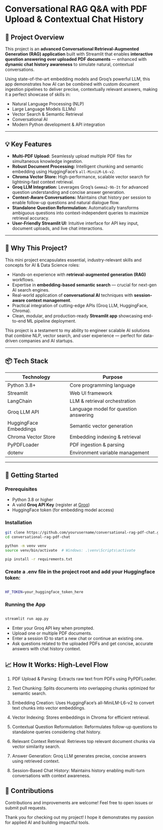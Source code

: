 # Conversational RAG Q&A with PDF Upload & Contextual Chat History

## 🚀 Project Overview

This project is an **advanced Conversational Retrieval-Augmented Generation (RAG) application** built with Streamlit that enables **interactive question answering over uploaded PDF documents** — enhanced with **dynamic chat history awareness** to simulate natural, contextual conversations.

Using state-of-the-art embedding models and Groq’s powerful LLM, this app demonstrates how AI can be combined with custom document ingestion pipelines to deliver precise, contextually relevant answers, making it a perfect showcase of skills in:

- Natural Language Processing (NLP)
- Large Language Models (LLMs)
- Vector Search & Semantic Retrieval
- Conversational AI
- Modern Python development & API integration

---

## 💡 Key Features

- **Multi-PDF Upload:** Seamlessly upload multiple PDF files for simultaneous knowledge ingestion.
- **Robust Document Processing:** Intelligent chunking and semantic embedding using HuggingFace’s `all-MiniLM-L6-v2`.
- **Chroma Vector Store:** High-performance, scalable vector search for lightning-fast context retrieval.
- **Groq LLM Integration:** Leverages Groq’s `Gemma2-9b-It` for advanced question understanding and concise answer generation.
- **Context-Aware Conversations:** Maintains chat history per session to enable follow-up questions and natural dialogue flow.
- **Standalone Question Reformulation:** Automatically transforms ambiguous questions into context-independent queries to maximize retrieval accuracy.
- **User-Friendly Streamlit UI:** Intuitive interface for API key input, document uploads, and live chat interactions.

---

## 🎯 Why This Project?

This mini project encapsulates essential, industry-relevant skills and concepts for AI & Data Science roles:

- Hands-on experience with **retrieval-augmented generation (RAG)** workflows.
- Expertise in **embedding-based semantic search** — crucial for next-gen AI search engines.
- Real-world application of **conversational AI** techniques with **session-aware context management**.
- Practical integration of cutting-edge APIs (Groq LLM, HuggingFace, Chroma).
- Clean, modular, and production-ready **Streamlit app** showcasing end-to-end ML pipeline deployment.

This project is a testament to my ability to engineer scalable AI solutions that combine NLP, vector search, and user experience — perfect for data-driven companies and AI startups.

---

## 📦 Tech Stack

| Technology           | Purpose                               |
| -------------------- | ----------------------------------- |
| Python 3.8+          | Core programming language            |
| Streamlit            | Web UI framework                     |
| LangChain            | LLM & retrieval orchestration        |
| Groq LLM API         | Language model for question answering|
| HuggingFace Embeddings | Semantic vector generation          |
| Chroma Vector Store  | Embedding indexing & retrieval       |
| PyPDFLoader          | PDF ingestion & parsing               |
| dotenv               | Environment variable management       |

---

## 🚀 Getting Started

### Prerequisites

- Python 3.8 or higher
- A valid **Groq API Key** (register at [Groq](https://www.groq.com/))
- HuggingFace token (for embedding model access)

### Installation

```bash
git clone https://github.com/yourusername/conversational-rag-pdf-chat.git
cd conversational-rag-pdf-chat

python -m venv venv
source venv/bin/activate  # Windows: .\venv\Scripts\activate

pip install -r requirements.txt
```

### Create a .env file in the project root and add your Huggingface token:
```bash

HF_TOKEN=your_huggingface_token_here

```

### Running the App
```bash

streamlit run app.py

```
- Enter your Groq API key when prompted.
- Upload one or multiple PDF documents.
- Enter a session ID to start a new chat or continue an existing one.
- Ask questions related to the uploaded PDFs and get concise, accurate answers with chat history context.

## 📈 How It Works: High-Level Flow
1. PDF Upload & Parsing: Extracts raw text from PDFs using PyPDFLoader.

2. Text Chunking: Splits documents into overlapping chunks optimized for semantic search.

3. Embedding Creation: Uses HuggingFace’s all-MiniLM-L6-v2 to convert text chunks into vector embeddings.

4. Vector Indexing: Stores embeddings in Chroma for efficient retrieval.

5. Contextual Question Reformulation: Reformulates follow-up questions to standalone queries considering chat history.

6. Relevant Context Retrieval: Retrieves top relevant document chunks via vector similarity search.

7. Answer Generation: Groq LLM generates precise, concise answers using retrieved context.

8. Session-Based Chat History: Maintains history enabling multi-turn conversations with context awareness.

## 🙌 Contributions
Contributions and improvements are welcome! Feel free to open issues or submit pull requests.


Thank you for checking out my project! I hope it demonstrates my passion for applied AI and building impactful tools.